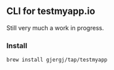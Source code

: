 ## CLI for testmyapp.io

Still very much a work in progress.


### Install
```bash
brew install gjergj/tap/testmyapp
```